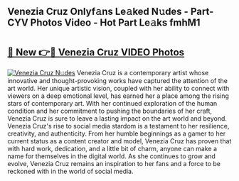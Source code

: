 ## Venezia Cruz Onlyf𝚊ns Le𝚊ked N𝚞des - Part-CYV Photos Video - Hot Part Le𝚊ks fmhM1

# <h2><a href="http://ab51454.deff.icu/?id=Venezia+Cruz">🔗 New 👉🔴 Venezia Cruz VIDEO Photos</a></h2>

[![Venezia Cruz N𝚞des](https://i.imgur.com/rIISA9y.gif)](http://ab51454.deff.icu/?id=Venezia+Cruz)
Venezia Cruz is a contemporary artist whose innovative and thought-provoking works have captured the attention of the art world. Her unique artistic vision, coupled with her ability to connect with viewers on a deep emotional level, has earned her a place among the rising stars of contemporary art. With her continued exploration of the human condition and her commitment to pushing the boundaries of her craft, Venezia Cruz is sure to leave a lasting impact on the art world and beyond. Venezia Cruz's rise to social media stardom is a testament to her resilience, creativity, and authenticity. From her humble beginnings as a gamer to her current status as a content creator and model, Venezia Cruz has proven that with hard work, dedication, and a little bit of charm, anyone can make a name for themselves in the digital world. As she continues to grow and evolve, Venezia Cruz remains an inspiration to her fans and a force to be reckoned with in the world of social media.
